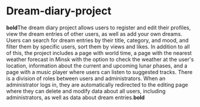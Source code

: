# Dream-diary-project
**bold**The dream diary project allows users to register and edit their profiles, view the dream entries of other users, as well as add your own dreams. Users can search for dream entries by their title, category, and mood, and filter them by specific users, sort them by views and likes. In addition to all of this, the project includes a page with world time, a page with the nearest weather forecast in Minsk with the option to check the weather at the user's location, information about the current and upcoming lunar phases, and a page with a music player where users can listen to suggested tracks. There is a division of roles between users and administrators. When an administrator logs in, they are automatically redirected to the editing page where they can delete and modify data about all users, including administrators, as well as data about dream entries.**bold**
